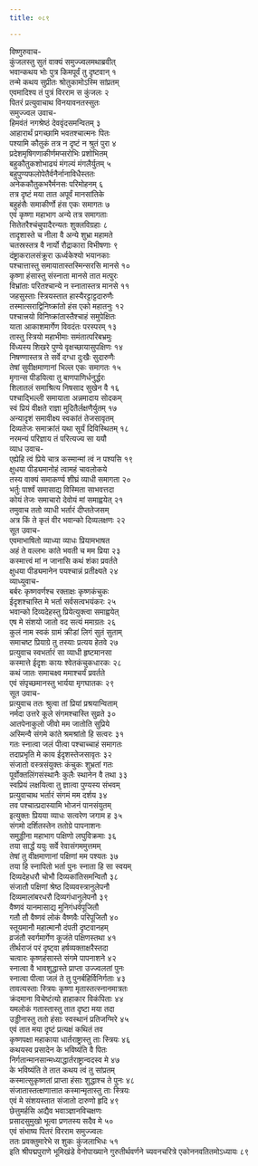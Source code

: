 ```yaml
---
title: ०८९

---
```

विष्णुरुवाच-  
कुंजलस्तु सुतं वाक्यं समुज्ज्वलमथाब्रवीत्  
भवान्कथय भोः पुत्र किमपूर्वं तु दृष्टवान् १  
तन्मे कथय सुप्रीतः श्रोतुकामोऽस्मि सांप्रतम्  
एवमादिश्य तं पुत्रं विरराम स कुंजलः २  
पितरं प्रत्युवाचाथ विनयावनतस्सुतः  
समुज्ज्वल उवाच-  
हिमवंतं नगश्रेष्ठं देववृंदसमन्वितम् ३  
आहारार्थं प्रगच्छामि भवतश्चात्मनः पितः  
पश्यामि कौतुकं तत्र न दृष्टं न श्रुतं पुरा ४  
प्रदेशमृषिगणाकीर्णमप्सरोभिः प्रशोभितम्  
बहुकौतुकशोभाढ्यं मंगल्यं मंगलैर्युतम् ५  
बहुपुण्यफलोपेतैर्वनैर्नानाविधैस्ततः  
अनेककौतुकभरैर्मनसः परिमोहनम् ६  
तत्र दृष्टं मया तात अपूर्वं मानसांतिके  
बहुहंसैः समाकीर्णो हंस एकः समागतः ७  
एवं कृष्णा महाभाग अन्ये तत्र समागताः  
सितेतरैश्चंचुपादैरन्यतः शुक्लविग्रहाः ८  
तादृशास्ते च नीला वै अन्ये शुभ्रा महामते  
चतस्रस्तत्र वै नार्यो रौद्राकारा विभीषणाः ९  
दंष्ट्राकरालसंक्रूरा ऊर्ध्वकेश्यो भयानकाः  
पश्चात्तास्तु समायातास्तस्मिन्सरसि मानसे १०  
कृष्णा हंसास्तु संस्नाता मानसे तात मत्पुरः  
विभ्रांताः परितश्चान्ये न स्नातास्तत्र मानसे ११  
जहसुस्ताः स्त्रियस्तात हास्यैरट्टाट्टदारुणैः  
तस्मात्सराद्विनिष्क्रांतो हंस एको महातनुः १२  
पश्चात्त्रयो विनिष्क्रांतास्तैश्चाहं समुपेक्षितः  
याता आकाशमार्गेण विवदंतः परस्परम् १३  
तास्तु स्त्रियो महाभीमाः समंतात्परिबभ्रमुः  
विंध्यस्य शिखरे पुण्ये वृक्षच्छायासुपक्षिणः १४  
निषण्णास्तत्र ते सर्वे दग्धा दुःखैः सुदारुणैः  
तेषां सुवीक्षमाणानां भिल्ल एकः समागतः १५  
मृगान्स पीडयित्वा तु बाणपाणिर्धनुर्द्धरः  
शिलातलं समाश्रित्य निषसाद सुखेन वै १६  
पश्चाद्भिल्ली समायाता अन्नमादाय सोदकम्  
स्वं प्रियं वीक्षते राज्ञा मुदितैर्लक्षणैर्युतम् १७  
अन्यादृशं समावीक्ष्य स्वकांतं तेजसावृतम्  
दिव्यतेजः समाक्रांतं यथा सूर्यं दिविस्थितम् १८  
नरमन्यं परिज्ञाय तं परित्यज्य सा ययौ  
व्याध उवाच-  
एह्येहि त्वं प्रिये चात्र कस्मान्मां त्वं न पश्यसि १९  
क्षुधया पीड्यमानोहं त्वामहं चावलोकये  
तस्य वाक्यं समाकर्ण्य शीघ्रं व्याधी समागता २०  
भर्तुः पार्श्वं समासाद्य विस्मिता साभवत्तदा  
कोयं तेजः समाचारो देवोयं मां समाह्वयेत् २१  
तमुवाच ततो व्याधी भर्तारं दीप्ततेजसम्  
अत्र किं ते कृतं वीर भवान्को दिव्यलक्षणः २२  
सूत उवाच-  
एवमाभाषितो व्याध्या व्याधः प्रियामभाषत  
अहं ते वल्लभः कांते भवती च मम प्रिया २३  
कस्मात्त्वं मां न जानासि कथं शंका प्रवर्तते  
क्षुधया पीड्यमानेन पयश्चान्नं प्रतीक्ष्यते २४  
व्याध्युवाच-  
बर्बरः कृष्णवर्णश्च रक्ताक्षः कृष्णकंचुकः  
ईदृशश्चास्ति मे भर्ता सर्वसत्वभयंकरः २५  
भवान्को दिव्यदेहस्तु प्रियेत्युक्त्वा समाह्वयेत्  
एष मे संशयो जातो वद सत्यं ममाग्रतः २६  
कुलं नाम स्वकं ग्रामं क्रीडां लिगं सुतं सुताम्  
समाचष्ट प्रियाग्रे तु तस्याः प्रत्यय हेतवे २७  
प्रत्युवाच स्वभर्तारं सा व्याधी हृष्टमानसा  
कस्मात्ते ईदृशः कायः श्वेतकंचुकधारकः २८  
कथं जातः समाचक्ष्व ममाश्चर्यं प्रवर्तते  
एवं संपृच्छमानस्तु भार्यया मृगघातकः २९  
सूत उवाच-  
प्रत्युवाच ततः श्रुत्वा तां प्रियां प्रश्रयान्विताम्  
नर्मदा उत्तरे कूले संगमश्चास्ति सुव्रते ३०  
आतपेनाकुलो जीवो मम जातोति सुप्रिये  
अस्मिन्वै संगमे कांते श्रमश्रांतो हि सत्वरः ३१  
गतः स्नात्वा जलं पीत्वा पश्चाच्चाहं समागतः  
तदाप्रभृति मे काय ईदृशस्तेजसावृतः ३२  
संजातो वस्त्रसंयुक्तः कंचुकः शुभ्रतां गतः  
पूर्वोक्तलिंगसंस्थानैः कुलैः स्थानेन वै तथा ३३  
स्वप्रियं लक्षयित्वा तु ज्ञात्वा पुण्यस्य संभवम्  
प्रत्युवाचाथ भर्तारं संगमं मम दर्शय ३४  
तव पश्चात्प्रदास्यामि भोजनं पानसंयुतम्  
इत्युक्तः प्रियया व्याधः सत्वरेण जगाम ह ३५  
संगमो दर्शितस्तेन ततोग्रे पापनाशनः  
समुड्डीना महाभाग पक्षिणो लघुविक्रमाः ३६  
तया सार्द्धं ययुः सर्वे रेवासंगममुत्तमम्  
तेषां तु वीक्षमाणानां पक्षिणां मम पश्यतः ३७  
तया हि स्नापितो भर्ता पुनः स्नाता हि सा स्वयम्  
दिव्यदेहधरौ चोभौ दिव्यकांतिसमन्वितौ ३८  
संजातौ पक्षिणां श्रेष्ठ दिव्यवस्त्रानुलेपनौ  
दिव्यमालांबरधरौ दिव्यगंधानुलेपनौ ३९  
वैष्णवं यानमासाद्य मुनिगंधर्वपूजितौ  
गतौ तौ वैष्णवं लोकं वैष्णवैः परिपूजितौ ४०  
स्तूयमानौ महात्मानौ दंपती दृष्टवानहम्  
व्रजंतौ स्वर्गमार्गेण कूजंते पक्षिणस्तथा ४१  
तीर्थराजं परं दृष्ट्वा हर्षव्यक्ताक्षरैस्तदा  
चत्वारः कृष्णहंसास्ते संगमे पापनाशने ४२  
स्नात्वा वै भावशुद्धास्ते प्राप्ता उज्ज्वलतां पुनः  
स्नात्वा पीत्वा जलं ते तु पुनर्बहिर्विनिर्गताः ४३  
तावत्यस्ताः स्त्रियः कृष्णा मृतास्तत्स्नानमात्रतः  
क्रंदमाना विचेष्टंत्यो हाहाकार विकंपिताः ४४  
यमलोकं गतास्तास्तु तात दृष्टा मया तदा  
उड्डीनास्तु ततो हंसाः स्वस्थानं प्रतिजग्मिरे ४५  
एवं तात मया दृष्टं प्रत्यक्षं कथितं तव  
कृष्णपक्षा महाकाया धार्तराष्ट्रास्तु ताः स्त्रियः ४६  
कथयस्व प्रसादेन के भविष्यंति वै पितः  
निर्गतान्मानसान्मध्याद्धार्तराष्ट्रान्वदस्व मे ४७  
के भविष्यंति ते तात कथय त्वं तु सांप्रतम्  
कस्मात्सुकृष्णतां प्राप्ता हंसाः शुद्धाश्च ते पुनः ४८  
संजातास्तत्क्षणात्तात कस्मान्मृतास्तु ताः स्त्रियः  
एवं मे संशयस्तात संजातो दारुणो हृदि ४९  
छेत्तुमर्हसि अद्यैव भवाञ्ज्ञानविचक्षणः  
प्रसादसुमुखो भूत्वा प्रणतस्य सदैव मे ५०  
एवं संभाष्य पितरं विरराम समुज्ज्वलः  
ततः प्रवक्तुमारेभे स शुकः कुंजलाभिधः ५१  
इति श्रीपद्मपुराणे भूमिखंडे वेनोपाख्याने गुरुतीर्थवर्णने च्यवनचरित्रे एकोननवतितमोऽध्यायः ८९